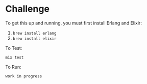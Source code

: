 # Challenge

To get this up and running, you must first install Erlang and Elixir:

1. ```brew install erlang```
2. ```brew install elixir```

To Test:

```mix test```

To Run:

```work in progress```
